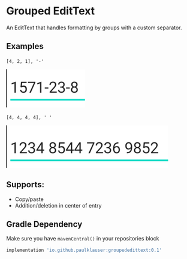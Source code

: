 # Grouped EditText

An EditText that handles formatting by groups with a custom separator.

## Examples
`[4, 2, 1], '-'`

![Screenshot 2](screenshots/screen2.png?raw=true)

`[4, 4, 4, 4], ' '`

![Screenshot 1](screenshots/screen1.png?raw=true)

## Supports:
* Copy/paste
* Addition/deletion in center of entry

## Gradle Dependency

Make sure you have `mavenCentral()` in your repositories block
```groovy
implementation 'io.github.paulklauser:groupededittext:0.1'
```